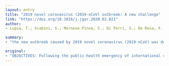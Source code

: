 ```yaml
---
layout: entry
title: "2019 novel coronavirus (2019-nCoV) outbreak: A new challenge"
link: "https://doi.org/10.1016/j.jgar.2020.02.021"
author:
- Lupia, T.; Scabini, S.; Mornese Pinna, S.; Di Perri, G.; De Rosa, F. G.; Corcione, S.

summary:
- "the new outbreak caused by 2019 novel coronavirus (2019-nCoV) was declared by the World Health Organization (WHO) on 30 January 2020. The new outbreak is mainly associated with respiratory disease and few extrapulmonary signs. Fever was present in all of the case series available, flanked by cough, dyspnoea, myalgia and fatigue. There is a low rate of associated pre-existing respiratory co-morbidities."

original:
- "OBJECTIVES: Following the public-health emergency of international concern (PHEIC) declared by the World Health Organization (WHO) on 30 January 2020 and the recent outbreak caused by 2019 novel coronavirus (2019-nCoV) [officially renamed severe acute respiratory syndrome coronavirus 2 (SARS-CoV-2)] in China and 29 other countries, we aimed to summarise the clinical aspects of the novelBetacoronavirus disease (COVID-19) and its possible clinical presentations together with suggested therapeutic algorithms for patients who may require antimicrobial treatment. METHODS: The currently available literature was reviewed for microbiologically confirmed infections by 2019-nCoV or COVID-19 at the time of writing (13 February 2020). A literature search was performed using the PubMed database and Cochrane Library. Search terms included 'novel coronavirus' or '2019-nCoV' or 'COVID-19'. RESULTS: Published cases occurred mostly in males (age range, 8-92 years). Cardiovascular, digestive and endocrine system diseases were commonly reported, except previous chronic pulmonary diseases [e.g. chronic obstructive pulmonary disease (COPD), asthma, bronchiectasis] that were surprisingly underreported. Fever was present in all of the case series available, flanked by cough, dyspnoea, myalgia and fatigue. Multiple bilateral lobular and subsegmental areas of consolidation or bilateral ground-glass opacities were the main reported radiological features of 2019-nCoV infection, at least in the early phases of the disease. CONCLUSION: The new 2019-nCoV epidemic is mainly associated with respiratory disease and few extrapulmonary signs. However, there is a low rate of associated pre-existing respiratory co-morbidities."
---
```


